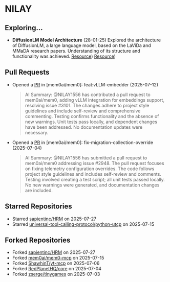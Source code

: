 # NILAY

## Exploring...

- **DiffusionLM Model Architecture** (28-01-25)
  Explored the architecture of DiffusionLM, a large language model, based on the LaViDa and MMaDA research papers. Understanding of its structure and functionality was achieved.
  [Resource](https://arxiv.org/abs/2505.16839))
  [Resource](https://arxiv.org/abs/2505.15809))

## Pull Requests

- Opened a [PR](https://github.com/mem0ai/mem0/pull/3141) in [mem0ai/mem0]: feat:vLLM-embedder (2025-07-12)

  > AI Summary: @NILAY1556 has contributed a pull request to mem0ai/mem0, adding vLLM integration for embeddings support, resolving issue #3101. The changes adhere to project style guidelines and include self-review and comprehensive commenting. Testing confirms functionality and the absence of new warnings. Unit tests pass locally, and dependent changes have been addressed. No documentation updates were necessary.

- Opened a [PR](https://github.com/mem0ai/mem0/pull/3100) in [mem0ai/mem0]: fix-migration-collection-override (2025-07-04)
  > AI Summary: @NILAY1556 has submitted a pull request to mem0ai/mem0 addressing issue #2948. The pull request focuses on fixing telemetry configuration overrides. The code follows project style guidelines and includes self-review and comments. Testing involved creating a test script; all unit tests passed locally. No new warnings were generated, and documentation changes are included.

## Starred Repositories

- Starred [sapientinc/HRM](https://github.com/sapientinc/HRM) on 2025-07-27
- Starred [universal-tool-calling-protocol/python-utcp](https://github.com/universal-tool-calling-protocol/python-utcp) on 2025-07-15

## Forked Repositories

- Forked [sapientinc/HRM](https://github.com/NILAY1556/HRM) on 2025-07-27
- Forked [mem0ai/mem0-mcp](https://github.com/NILAY1556/mem0-mcp) on 2025-07-15
- Forked [ShawhinT/yt-mcp](https://github.com/NILAY1556/yt-mcp) on 2025-07-06
- Forked [RedPlanetHQ/core](https://github.com/NILAY1556/core) on 2025-07-04
- Forked [zserge/tinygames](https://github.com/NILAY1556/tinygames-for-somepeople) on 2025-07-03
